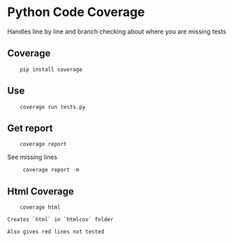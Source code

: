 # Python Code Coverage

Handles line by line and branch checking about where you are missing tests

## Coverage

        pip install coverage

## Use

        coverage run tests.py

## Get report

        coverage report

See missing lines

         coverage report -m

## Html Coverage

        coverage html

    Creates `html` in `htmlcov` folder

    Also gives red lines not tested